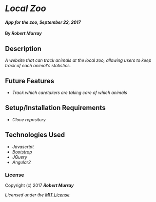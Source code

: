 # _Local Zoo_

#### _App for the zoo, September 22, 2017_

#### By _**Robert Murray**_

## Description

_A website that can track animals at the local zoo, allowing users to keep track of each animal's statistics._

## Future Features

* _Track which caretakers are taking care of which animals_

## Setup/Installation Requirements

* _Clone repository_

## Technologies Used
* _Javascript_
* _[Bootstrap](http://getbootstrap.com/getting-started/)_
* _JQuery_
* _Angular2_

### License

Copyright (c) 2017 **_Robert Murray_**

*Licensed under the [MIT License](https://opensource.org/licenses/MIT)*
